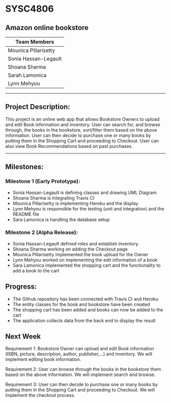 # SYSC4806 
## Amazon online bookstore

|Team Members|
|------------|
|Mounica Pillarisetty|
|Sonia Hassan-Legault|
|Shoana Sharma|
|Sarah Lamonica|
|Lynn Mehyou|

***

## Project Description:

This project is an online web app that allows Bookstore Owners to upload and edit Book information and inventory. User can search for, and browse through, the books in the bookstore, sort/filter them based on the above information. User can then decide to purchase one or many books by putting them in the Shopping Cart and proceeding to Checkout. User can also view Book Recommendations based on past purchases. 

---

## Milestones:
### Milestone 1 (Early Prototype):
* Sonia Hassan-Legault is defining classes and drawing UML Diagram
* Shoana Sharma is integrating Travis CI 
* Mounica Pillarisetty is implementing Heroku and the display 
* Lynn Mehyou is responsible for the testing (unit and integration) and the README file
* Sara Lamonica is handling the database setup

### Milestone 2 (Alpha Release):
* Sonia Hassan-Legault defined roles and establish inventory.
* Shoana Sharma working on adding the Checkout page
* Mounica Pillarisetty implemented the book upload for the Owner
* Lynn Mehyou worked on implementing the edit information of a book
* Sara Lamonica implemented the shopping cart and the functionality to add a book to the cart

## Progress:
* The Github repository has been connected with Travis CI and Heroku
* The entity classes for the book and bookstore have been created
* The shopping cart has been added and books can now be added to the cart
* The application collects data from the back end to display the result

## Next Week
Requirement 1: Bookstore Owner can upload and edit Book information (ISBN, picture, description, author, publisher,...) and inventory. We will implement editing book information.

Requirement 2: User can browse through the books in the bookstore them based on the above information. We will implement search and browse.

Requirement 3: User can then decide to purchase one or many books by putting them in the Shopping Cart and proceeding to Checkout. We will implement the checkout process.
